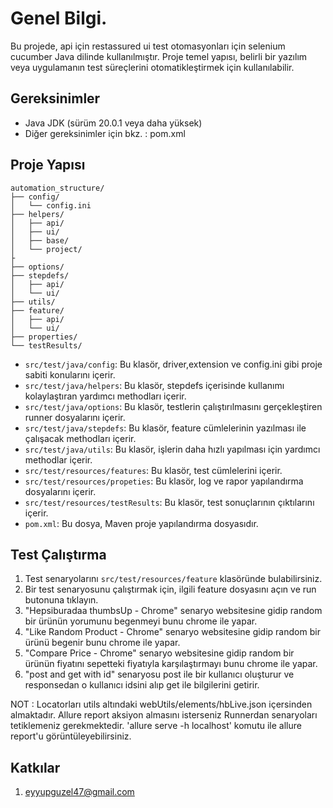 # Genel Bilgi.
Bu projede, api için restassured ui test otomasyonları için selenium cucumber Java dilinde kullanılmıştır.
Proje temel yapısı, belirli bir yazılım veya uygulamanın test süreçlerini otomatikleştirmek için kullanılabilir.

## Gereksinimler

- Java JDK (sürüm 20.0.1 veya daha yüksek)
- Diğer gereksinimler için bkz. : pom.xml

## Proje Yapısı

    automation_structure/
    ├── config/
    │   └── config.ini
    ├── helpers/
    │   ├── api/
    │   ├── ui/
    │   ├── base/
    │   └── project/
    ├
    ├── options/
    ├── stepdefs/
    │   ├── api/
    │   └── ui/
    ├── utils/
    ├── feature/
    │   ├── api/
    │   └── ui/
    ├── properties/
    └── testResults/

- `src/test/java/config`: Bu klasör, driver,extension ve config.ini gibi proje sabiti konularını içerir.
- `src/test/java/helpers`: Bu klasör, stepdefs içerisinde kullanımı kolaylaştıran yardımcı methodları içerir.
- `src/test/java/options`: Bu klasör, testlerin çalıştırılmasını gerçekleştiren runner dosyalarını içerir.
- `src/test/java/stepdefs`: Bu klasör, feature cümlelerinin yazılması ile çalışacak methodları içerir.
- `src/test/java/utils`: Bu klasör, işlerin daha hızlı yapılması için yardımcı methodlar içerir.
- `src/test/resources/features`: Bu klasör, test cümlelerini içerir.
- `src/test/resources/propeties`: Bu klasör, log ve rapor yapılandırma dosyalarını içerir.
- `src/test/resources/testResults`: Bu klasör, test sonuçlarının çıktılarını içerir.
- `pom.xml`: Bu dosya, Maven proje yapılandırma dosyasıdır.

## Test Çalıştırma

1. Test senaryolarını `src/test/resources/feature` klasöründe bulabilirsiniz.
2. Bir test senaryosunu çalıştırmak için, ilgili feature dosyasını açın ve run butonuna tıklayın.
3. "Hepsiburadaa thumbsUp - Chrome" senaryo websitesine gidip random bir ürünün yorumunu begenmeyi bunu chrome ile yapar.
5. "Like Random Product - Chrome" senaryo websitesine gidip random bir ürünü begenir bunu chrome ile yapar.
6. "Compare Price - Chrome" senaryo websitesine gidip random bir ürünün fiyatını sepetteki fiyatıyla karşılaştırmayı bunu chrome ile yapar.
7. "post and get with id" senaryosu post ile bir kullanıcı oluşturur ve responsedan o kullanıcı idsini alıp get ile bilgilerini getirir.


NOT : Locatorları  utils altındaki webUtils/elements/hbLive.json içersinden almaktadır.
Allure report  aksiyon almasını isterseniz Runnerdan senaryoları tetiklemeniz gerekmektedir.
'allure serve -h localhost' komutu ile allure report'u görüntüleyebilirsiniz.

## Katkılar

1. eyyupguzel47@gmail.com
